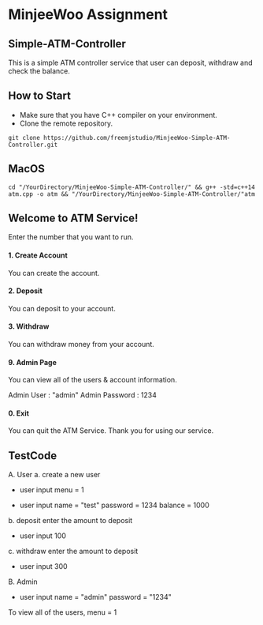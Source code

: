 # MinjeeWoo Assignment 
## Simple-ATM-Controller

This is a simple ATM controller service that user can deposit, withdraw and check the balance. 

## How to Start
- Make sure that you have C++ compiler on your environment. 
- Clone the remote repository. 

```
git clone https://github.com/freemjstudio/MinjeeWoo-Simple-ATM-Controller.git
```

## MacOS

```
cd "/YourDirectory/MinjeeWoo-Simple-ATM-Controller/" && g++ -std=c++14 atm.cpp -o atm && "/YourDirectory/MinjeeWoo-Simple-ATM-Controller/"atm
```

## Welcome to ATM Service!

Enter the number that you want to run. 

#### 1. Create Account   
You can create the account.  

#### 2. Deposit   
You can deposit to your account.  

#### 3. Withdraw   
You can withdraw money from your account. 

#### 9. Admin Page  
You can view all of the users & account information. 

Admin User : "admin"
Admin Password : 1234

#### 0. Exit  
You can quit the ATM Service. Thank you for using our service. 

## TestCode

A. User
a. create a new user 
- user input
menu = 1

- user input
name = "test"
password = 1234
balance = 1000

b. deposit 
enter the amount to deposit
- user input 
100

c. withdraw
enter the amount to deposit
- user input 
300


B. Admin 
- user input 
name = "admin"
password = "1234"

To view all of the users, 
menu = 1
